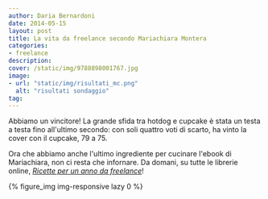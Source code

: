 ```yaml
---
author: Daria Bernardoni
date: 2014-05-15
layout: post
title: La vita da freelance secondo Mariachiara Montera
categories:
- freelance
description:
cover: /static/img/9788898001767.jpg
image: 
- url: "static/img/risultati_mc.png"
  alt: "risultati sondaggio"
tag:
---
```

Abbiamo un vincitore! La grande sfida tra hotdog e cupcake è stata un testa a testa fino all'ultimo secondo: con soli quattro voti di scarto, ha vinto la cover con il cupcake, 79 a 75. 

Ora che abbiamo anche l'ultimo ingrediente per cucinare l'ebook di Mariachiara, non ci resta che infornare. Da domani, su tutte le librerie online, <em>[Ricette per un anno da freelance](http://40k.it/books/collection/unofficial/20140519_ricette_anno_freelance.html)</em>!

{% figure_img img-responsive lazy 0 %}


